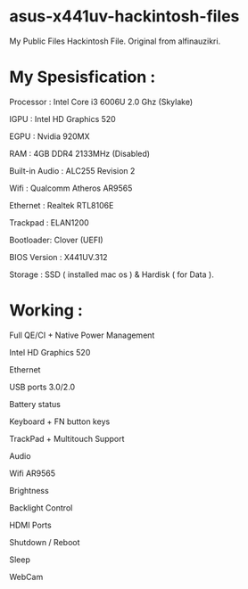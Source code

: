 # asus-x441uv-hackintosh-files
My Public Files Hackintosh File. Original from alfinauzikri.

# My Spesisfication :

Processor : Intel Core i3 6006U 2.0 Ghz (Skylake)

IGPU : Intel HD Graphics 520

EGPU : Nvidia 920MX

RAM : 4GB DDR4 2133MHz (Disabled)

Built-in Audio : ALC255 Revision 2

Wifi : Qualcomm Atheros AR9565

Ethernet : Realtek RTL8106E

Trackpad : ELAN1200

Bootloader: Clover (UEFI)

BIOS Version : X441UV.312

Storage : SSD ( installed mac os ) & Hardisk ( for Data ).

# Working :

Full QE/CI + Native Power Management

Intel HD Graphics 520

Ethernet

USB ports 3.0/2.0

Battery status

Keyboard + FN button keys

TrackPad + Multitouch Support

Audio

Wifi AR9565

Brightness

Backlight Control

HDMI Ports

Shutdown / Reboot

Sleep

WebCam
